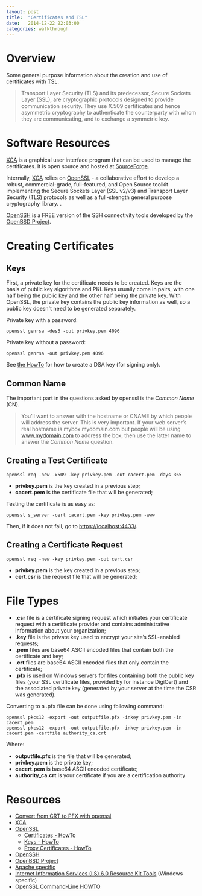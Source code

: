 ```yaml
---
layout: post
title:  "Certificates and TSL"
date:   2014-12-22 22:03:00
categories: walkthrough
---
```


Overview
========

Some general purpose information about the creation and use of certificates
with [TSL](http://en.wikipedia.org/wiki/Transport_Layer_Security).

> Transport Layer Security (TLS) and its predecessor, Secure Sockets Layer (SSL), 
> are cryptographic protocols designed to provide communication security.
> They use X.509 certificates and hence asymmetric cryptography to 
> authenticate the counterparty with whom they are communicating,
> and to exchange a symmetric key.


Software Resources
==================

[XCA](http://xca.sourceforge.net/) is a graphical user interface
program that can be used to manage the certificates. It
is open source and hosted at [SourceForge](http://sourceforge.net/projects/xca/).

Internally, [XCA](http://xca.sourceforge.net/) relies on
[OpenSSL](https://www.openssl.org/) - a collaborative 
effort to develop a robust, commercial-grade,
full-featured, and Open Source toolkit implementing 
the Secure Sockets Layer (SSL v2/v3) and Transport Layer
Security (TLS) protocols as well as a full-strength 
general purpose cryptography library. .

[OpenSSH](http://www.openssh.com/) is a FREE version of the 
SSH connectivity tools developed by the 
[OpenBSD Project](http://www.openbsd.org/).


Creating Certificates 
=====================

Keys
----

First, a private key for the certificate needs to be created.
Keys are the basis of public key algorithms and PKI.  Keys usually
come in pairs, with one half being the public key and the other half
being the private key.  With OpenSSL, the private key contains the
public key information as well, so a public key doesn't need to be
generated separately.

Private key with a password:

    openssl genrsa -des3 -out privkey.pem 4096


Private key without a password:

    openssl genrsa -out privkey.pem 4096

See [the HowTo](https://www.openssl.org/docs/HOWTO/keys.txt) for how to create a DSA key (for signing only).


Common Name
-----------

The important part in the questions asked by openssl is the *Common Name* (CN).
> You’ll want to answer with the hostname or CNAME by which people will address the server. 
> This is very important. If your web server’s real hostname is mybox.mydomain.com 
> but people will be using www.mydomain.com to address the box, then use the latter 
> name to answer the *Common Name* question.


Creating a Test Certificate 
---------------------------

    openssl req -new -x509 -key privkey.pem -out cacert.pem -days 365 

- **privkey.pem** is the key created in a previous step;
- **cacert.pem** is the certificate file that will be generated;


Testing the certificate is as easy as:

    openssl s_server -cert cacert.pem -key privkey.pem -www

Then, if it does not fail, go to [https://localhost:4433/](https://localhost:4433/).

Creating a Certificate Request 
------------------------------

    openssl req -new -key privkey.pem -out cert.csr

- **privkey.pem** is the key created in a previous step;
- **cert.csr** is the request file that will be generated;


File Types
==========

- **.csr** file is a certificate signing request which initiates 
your certificate request with a certificate provider and 
contains administrative information about your organization;
- **.key** file is the private key used to encrypt your 
site’s SSL-enabled requests;
- **.pem** files are base64 ASCII encoded files that contain both the certificate and key;
- **.crt** files are base64 ASCII encoded files that only contain the certificate;
- **.pfx** is used on Windows servers for files containing both the public 
key files (your SSL certificate files, provided by for instance DigiCert)
and the associated private key (generated by your server at the time the CSR was generated).

Converting to a .pfx file can be done using following command:

    openssl pkcs12 -export -out outputfile.pfx -inkey privkey.pem -in cacert.pem
    openssl pkcs12 -export -out outputfile.pfx -inkey privkey.pem -in cacert.pem -certfile authority_ca.crt

Where:

- **outputfile.pfx** is the file that will be generated;
- **privkey.pem** is the private key;
- **cacert.pem** is base64 ASCII encoded certificate;
- **authority_ca.crt** is your certificate if you are a certification authority


Resources
=========

- [Convert from CRT to PFX with openssl](http://msandbu.wordpress.com/2012/10/15/convert-from-crt-to-pfx-with-openssl/)
- [XCA](http://xca.sourceforge.net/)
- [OpenSSL](https://www.openssl.org/)
	- [Certificates - HowTo](https://www.openssl.org/docs/HOWTO/certificates.txt)
	- [Keys - HowTo](https://www.openssl.org/docs/HOWTO/keys.txt)
	- [Proxy Certificates - HowTo](https://www.openssl.org/docs/HOWTO/proxy_certificates.txt)
- [OpenSSH](http://www.openssh.com/)
- [OpenBSD Project](http://www.openbsd.org/)
- [Apache specific](http://www.akadia.com/services/ssh_test_certificate.html)
- [Internet Information Services (IIS) 6.0 Resource Kit Tools](http://www.microsoft.com/en-us/download/details.aspx?id=17275) (Windows specific)
- [OpenSSL Command-Line HOWTO](https://www.madboa.com/geek/openssl/)